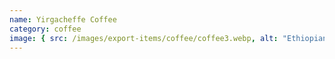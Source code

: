 ```yaml
---
name: Yirgacheffe Coffee
category: coffee
image: { src: /images/export-items/coffee/coffee3.webp, alt: "Ethiopian coffee" }
---
```

